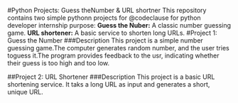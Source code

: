 #Python Projects: Guess theNumber & URL shortner 
This repository contains two simple pythonn projects for @codeclause for python developer internship purpose:
**Guess the Nuber:** A classic number guessing  game.
**URL shortener:** A basic service to shorten long URLs.
#Project 1: Guess the Number
###Description
This project is a simple number guessing game.The computer generates random number, and the user tries toguess it.The program provides feedback to the usr, indicating whether their guess is too high and too low.


##Project 2: URL Shortener
###Description
This project is a basic URL shortening service. It taks a long URL as input and generates a short, unique URL.
